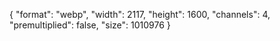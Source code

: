{
  "format": "webp",
  "width": 2117,
  "height": 1600,
  "channels": 4,
  "premultiplied": false,
  "size": 1010976
}